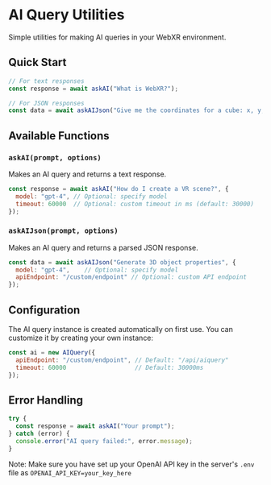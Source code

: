 # AI Query Utilities

Simple utilities for making AI queries in your WebXR environment.

## Quick Start

```javascript
// For text responses
const response = await askAI("What is WebXR?");

// For JSON responses
const data = await askAIJson("Give me the coordinates for a cube: x, y, z");
```

## Available Functions

### `askAI(prompt, options)`
Makes an AI query and returns a text response.

```javascript
const response = await askAI("How do I create a VR scene?", {
  model: "gpt-4", // Optional: specify model
  timeout: 60000  // Optional: custom timeout in ms (default: 30000)
});
```

### `askAIJson(prompt, options)`
Makes an AI query and returns a parsed JSON response.

```javascript
const data = await askAIJson("Generate 3D object properties", {
  model: "gpt-4",    // Optional: specify model
  apiEndpoint: "/custom/endpoint" // Optional: custom API endpoint
});
```

## Configuration

The AI query instance is created automatically on first use. You can customize it by creating your own instance:

```javascript
const ai = new AIQuery({
  apiEndpoint: "/custom/endpoint", // Default: "/api/aiquery"
  timeout: 60000                   // Default: 30000ms
});
```

## Error Handling

```javascript
try {
  const response = await askAI("Your prompt");
} catch (error) {
  console.error("AI query failed:", error.message);
}
```

Note: Make sure you have set up your OpenAI API key in the server's `.env` file as `OPENAI_API_KEY=your_key_here` 